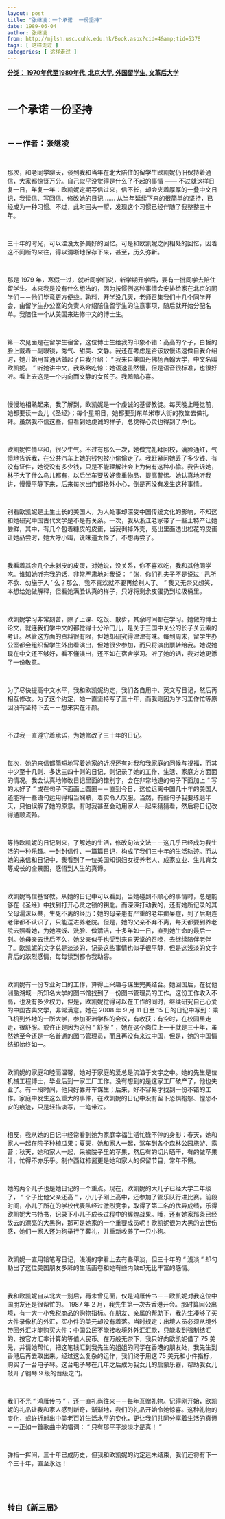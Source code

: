 ```yaml
---
layout: post
title: "张继凌：一个承诺  一份坚持"
date: 1989-06-04
author: 张继凌
from: http://mjlsh.usc.cuhk.edu.hk/Book.aspx?cid=4&amp;tid=5378
tags: [ 这样走过 ]
categories: [ 这样走过 ]
---
```


<div style="margin: 15px 10px 10px 0px;">
<div>
<span id="ctl00_ContentPlaceHolder1_chapter1_SubjectLabel" style="font-weight:bold;text-decoration:underline;">
   分类： 1970年代至1980年代, 北京大学, 外国留学生, 文革后大学
  </span>
</div>
<p class="p1">
<b>
<font size="5">
<span class="s1">
</span>
<br/>
</font>
</b>
</p>
<p class="p2">
<b>
<font size="5">
<span class="s1" style="">
     一个承诺
    </span>
<span class="s2" style="">
<span class="Apple-converted-space">
</span>
</span>
<span class="s1" style="">
     一份坚持
    </span>
</font>
</b>
</p>
<p class="p1">
<b>
<font size="4">
<span class="s1">
</span>
<br/>
</font>
</b>
</p>
<p class="p2">
<span class="s1">
<b>
<font size="4">
     －－作者：张继凌
    </font>
</b>
</span>
</p>
<p class="p1">
<span class="s1">
</span>
<br/>
</p>
<p class="p2">
<span class="s1">
   那次，和老同学聊天，谈到我和当年在北大陪住的留学生欧凯妮仍旧保持着通信，大家都惊讶万分。自己似乎没觉得是什么了不起的事情
  </span>
<span class="s2">
   ——
  </span>
<span class="s1">
   不过就这样日复一日，年复一年：欧凯妮定期写信过来，信不长，却会夹着厚厚的一叠中文日记，我读信、写回信、修改她的日记
  </span>
<span class="s2">
   ……
  </span>
<span class="s1">
   从当年延续下来的很简单的坚持，已经成为一种习惯。不过，此时回头一望，发现这个习惯已经伴随了我整整三十年。
  </span>
</p>
<p class="p1">
<span class="s1">
</span>
<br/>
</p>
<p class="p2">
<span class="s1">
   三十年的时光，可以湮没太多美好的回忆。可是和欧凯妮之间相处的回忆，因着这不间断的来往，得以清晰地保存下来，甚至，历久弥新。
  </span>
</p>
<p class="p1">
<span class="s1">
</span>
<br/>
</p>
<p class="p2">
<span class="s1">
   那是
  </span>
<span class="s2">
   1979
  </span>
<span class="s1">
   年，寒假一过，就听同学们说，新学期开学后，要有一批同学去陪住留学生。本来我是没有什么想法的，因为按惯例这种事情会安排给家在北京的同学们－－他们毕竟更方便些。孰料，开学没几天，老师召集我们十几个同学开会，由留学生办公室的负责人介绍陪住留学生的注意事项，随后就开始分配名单。我陪住一个从美国来进修中文的博士生。
  </span>
</p>
<p class="p1">
<span class="s1">
</span>
<br/>
</p>
<p class="p2">
<span class="s1">
   第一次见面是在留学生宿舍，这位博士生给我的印象不错：高高的个子，白皙的脸上戴着一副眼镜，秀气、甜美、文静。我还在考虑是否该放慢语速做自我介绍时，她开始用普通话做起了自我介绍：
  </span>
<span class="s2">
   “
  </span>
<span class="s1">
   我来自美国丹佛杨百翰大学，中文名叫欧凯妮。
  </span>
<span class="s2">
   ”
  </span>
<span class="s1">
   听她讲中文，我略略吃惊：她语速虽然慢，但是语音很标准，也很好听。看上去这是一个内向而文静的女孩子。我暗暗心喜。
  </span>
</p>
<p class="p1">
<span class="s1">
</span>
<br/>
</p>
<p class="p2">
<span class="s1">
   慢慢地相熟起来，我了解到，欧凯妮是一个虔诚的基督教徒。每天晚上睡觉前，她都要读一会儿《圣经》；每个星期日，她都要到东单米市大街的教堂去做礼拜。虽然我不信这些，但看到她虔诚的样子，总觉得心灵也得到了净化。
  </span>
</p>
<p class="p1">
<span class="s1">
</span>
<br/>
</p>
<p class="p2">
<span class="s1">
   欧凯妮性情平和，很少生气。不过有那么一次，她做完礼拜回校，满脸通红，气愤地告诉我，在公共汽车上她的钱包被小偷偷走了。我赶紧问她丢了多少钱、有没有证件，她说没有多少钱，只是不能理解社会上为何有这种小偷。我告诉她，林子大了什么鸟儿都有，以后坐车要放好贵重物品、提高警惕。她认真地听我讲，慢慢平静下来，后来每次出门都格外小心，倒是再没有发生这种事情。
  </span>
</p>
<p class="p1">
<span class="s1">
</span>
<br/>
</p>
<p class="p2">
<span class="s1">
   别看欧凯妮是土生土长的美国人，为人处事却深受中国传统文化的影响，不知这和她研究中国古代文学是不是有关系。一次，我从浙江老家带了一些土特产让她尝鲜，其中，有几个包着糠皮的皮蛋，当我剥掉外壳，亮出里面透出松花的皮蛋让她品尝时，她大呼小叫，说味道太怪了，不想再尝了。
  </span>
</p>
<p class="p1">
<span class="s1">
</span>
<br/>
</p>
<p class="p2">
<span class="s1">
   我看着其余几个未剥皮的皮蛋，对她说，没关系，你不喜欢吃，我和其他同学吃。谁知她听完我的话，非常严肃地对我说：
  </span>
<span class="s2">
   “
  </span>
<span class="s1">
   张，你们孔夫子不是说过
  </span>
<span class="s2">
   ‘
  </span>
<span class="s1">
   己所不欲、勿施于人
  </span>
<span class="s2">
   ’
  </span>
<span class="s1">
   么？那么，我不喜欢就不要再给别人了。
  </span>
<span class="s2">
   ”
  </span>
<span class="s1">
   我又无奈又想笑，本想给她做解释，但看她满脸认真的样子，只好将剩余皮蛋扔到垃圾桶里。
  </span>
</p>
<p class="p1">
<span class="s1">
</span>
<br/>
</p>
<p class="p2">
<span class="s1">
   欧凯妮学习非常刻苦，除了上课、吃饭、散步，其余时间都在学习。她做的博士论文，就连我们学中文的都觉得十分冷门儿，是关于三国中关公的长子关云索的考证。尽管这方面的资料很有限，但她却研究得津津有味。每到周末，留学生办公室都会组织留学生外出看演出，但她很少参加，而只将演出票转给我。她说她现在中文还不够好，看不懂演出，还不如在宿舍学习。听了她的话，我对她更添了一份敬意。
  </span>
</p>
<p class="p1">
<span class="s1">
</span>
<br/>
</p>
<p class="p2">
<span class="s1">
   为了尽快提高中文水平，我和欧凯妮约定，我们各自用中、英文写日记，然后再相互修改。为了这个约定，她一直坚持写了三十年，而我则因为学习工作忙等原因没有坚持下去－－想来实在汗颜。
  </span>
</p>
<p class="p1">
<span class="s1">
</span>
<br/>
</p>
<p class="p2">
<span class="s1">
   不过我一直遵守着承诺，为她修改了三十年的日记。
  </span>
</p>
<p class="p1">
<span class="s1">
</span>
<br/>
</p>
<p class="p2">
<span class="s1">
   每次，她的来信都简短地写着她家的近况还有对我和我家庭的问候与祝福，而其中少至十几则、多达三四十则的日记，则记录了她的工作、生活、家庭方方面面的情况。我会认真地修改日记里面的错别字，会在非常地道的句子下面加上
  </span>
<span class="s2">
   “
  </span>
<span class="s1">
   写的太好了
  </span>
<span class="s2">
   ”
  </span>
<span class="s1">
   或在句子下面画上圆圈－－直到今日，这位远离中国几十年的美国人还能将一些语句运用得相当娴熟，着实令人叹服。当然，有些句子我要琢磨半天，只怕误解了她的原意。有时我甚至会动用家人一起来猜猜看，然后将日记改得通顺流畅。
  </span>
</p>
<p class="p1">
<span class="s1">
</span>
<br/>
</p>
<p class="p2">
<span class="s1">
   等待欧凯妮的日记到来，了解她的生活，修改句法文法－－这几乎已经成为我生活的一种乐趣。一封封信件、一篇篇日记，构成了我们三十年的生活轨迹。而从她的来信和日记中，我看到了一位美国知识妇女抚养老人、成家立业、生儿育女等成长的全景图，感悟到人生的真谛。
  </span>
</p>
<p class="p1">
<span class="s1">
</span>
<br/>
</p>
<p class="p2">
<span class="s1">
   欧凯妮笃信基督教。从她的日记中可以看到，当她碰到不顺心的事情时，总是能够在《圣经》中找到打开心灵之锁的钥匙。而深深打动我的，还有她所记录的其父母濡沫以共，生死不离的经历：她的母亲患有严重的老年痴呆症，到了后期连老伴都不认识了，只能送进养老院。但是，她的父亲不弃不离，每天都要到养老院去照看她，为她喂饭、洗脸、做清洁，十多年如一日，直到她生命的最后一刻。她母亲去世后不久，她父亲似乎也受到来自天堂的召唤，去继续陪伴老伴了。欧凯妮的文字总是淡淡的，记录这些事情也似乎很平静，但是这浅淡的文字背后的浓烈感情，每每读到都令我动容。
  </span>
</p>
<p class="p1">
<span class="s1">
</span>
<br/>
</p>
<p class="p2">
<span class="s1">
   欧凯妮有一份专业对口的工作，算得上兴趣与谋生完美结合。她回国后，在犹他洲盐湖城一所知名大学的图书馆找到了一份图书管理员的工作。这份工作收入不高，也没有多少权力，但是，欧凯妮觉得可以在工作的同时，继续研究自己心爱的中国古典文学，非常满意。她在
  </span>
<span class="s2">
   2008
  </span>
<span class="s1">
   年
  </span>
<span class="s2">
   9
  </span>
<span class="s1">
   月
  </span>
<span class="s2">
   11
  </span>
<span class="s1">
   日至
  </span>
<span class="s2">
   15
  </span>
<span class="s1">
   日的日记中写到：乘飞机到外地的一所大学，参加亚洲学科的会议，有收获；有空时，在校园里走走，很舒服。或许正是因为这份
  </span>
<span class="s2">
   “
  </span>
<span class="s1">
   舒服
  </span>
<span class="s2">
   ”
  </span>
<span class="s1">
   ，她在这个岗位上一干就是三十年，虽然她至今还是一名普通的图书管理员，而且再没有来过中国，但是，她的中国情结却始终如一。
  </span>
</p>
<p class="p1">
<span class="s1">
</span>
<br/>
</p>
<p class="p2">
<span class="s1">
   欧凯妮的家庭和睦而温馨，她对于家庭的爱总是流溢于文字之中。她的先生是位机械工程博士，毕业后到一家工厂工作。没有想到的是这家工厂破产了，他也失业了。有一段时间，他只好靠开车谋生；后来，好不容易才找到一份不错的工作。家庭中发生这么重大的事件，在欧凯妮的日记中没有留下恐惧抱怨、惶恐不安的痕迹，只是轻描淡写，一笔带过。
  </span>
</p>
<p class="p1">
<span class="s1">
</span>
<br/>
</p>
<p class="p2">
<span class="s1">
   相反，我从她的日记中经常看到她为家庭幸福生活忙碌不停的身影：春天，她和家人一起在院子种植瓜果：夏天，她和家人一起，驾车到各个森林公园旅游、露营；秋天，她和家人一起，采摘院子里的苹果，然后有的切片晒干，有的做苹果汁，忙得不亦乐乎。制作西红柿酱更是她和家人的保留节目，常年不懈。
  </span>
</p>
<p class="p1">
<span class="s1">
</span>
<br/>
</p>
<p class="p2">
<span class="s1">
   她的两个儿子也是她日记的一个重点。现在，欧凯妮的大儿子已经大学二年级了，
  </span>
<span class="s2">
   “
  </span>
<span class="s1">
   个子比他父亲还高
  </span>
<span class="s2">
   ”
  </span>
<span class="s1">
   ，小儿子刚上高中，还参加了管乐队行进比赛。前段时间，小儿子所在的学校代表队经过激烈竞争，取得了第二名的优异成绩，乐得欧凯妮大书特书，记录下小儿子成长过程中的辉煌战果。哦，还有她家那条已经故去的漂亮的大黑狗，那可是她家的一个重要成员呢！欧凯妮很为大黑的去世伤感，她们一家人还为狗举行了葬礼，并重新收养了一只小狗。
  </span>
</p>
<p class="p1">
<span class="s1">
</span>
<br/>
</p>
<p class="p2">
<span class="s1">
   欧凯妮一直用铅笔写日记，浅浅的字看上去有些平淡，但三十年的
  </span>
<span class="s2">
   “
  </span>
<span class="s1">
   浅淡
  </span>
<span class="s2">
   ”
  </span>
<span class="s1">
   却勾勒出了这位美国朋友多彩的生活画卷和她有些内敛却无比丰富的感情。
  </span>
</p>
<p class="p1">
<span class="s1">
</span>
<br/>
</p>
<p class="p2">
<span class="s1">
   我和欧凯妮自从北大一别后，再未曾见面，仅是鸿雁传书－－欧凯妮对我这位中国朋友还是很帮忙的。
  </span>
<span class="s2">
   1987
  </span>
<span class="s1">
   年
  </span>
<span class="s2">
   2
  </span>
<span class="s1">
   月，我先生第一次去香港开会。那时算因公出境，有一大一小免税商品的购物指标。在朋友、亲属的帮助下，我先生凑够了买大件录像机的外汇，买小件的美元却没有着落。当时规定：出境人员必须从境外带回外汇才能购买大件；中国公民不能接收境外外汇汇款，只能收到强制结汇的、按官方汇率计算的等值人民币。在万般无奈下，我只好向欧凯妮借了
  </span>
<span class="s2">
   75
  </span>
<span class="s1">
   美元，并请她帮忙，把这笔钱汇到我先生的姐姐的同学在香港的朋友处，我先生到香港后再去取出来。经过这么复杂的运作，我们终于用这
  </span>
<span class="s2">
   75
  </span>
<span class="s1">
   美元和小件指标，购买了一台电子琴。这台电子琴在几年之后成为我女儿的启蒙乐器，帮助我女儿敲开了钢琴
  </span>
<span class="s2">
   9
  </span>
<span class="s1">
   级的晋级之门。
  </span>
</p>
<p class="p1">
<span class="s1">
</span>
<br/>
</p>
<p class="p2">
<span class="s1">
   我们不光
  </span>
<span class="s2">
   “
  </span>
<span class="s1">
   鸿雁传书
  </span>
<span class="s2">
   ”
  </span>
<span class="s1">
   ，还一直礼尚往来－－每年互赠礼物。记得刚开始，欧凯妮的礼品让我和家人感到新奇，渐渐地，我们的礼品开始令她惊喜。这种礼物的变化，或许折射出中美老百姓生活水平的变化，更让我们共同分享着生活的真谛－－正如一首歌曲中的唱词：
  </span>
<span class="s2">
   “
  </span>
<span class="s1">
   只有那平平淡淡才是真！
  </span>
<span class="s2">
   ”
  </span>
</p>
<p class="p1">
<span class="s1">
</span>
<br/>
</p>
<p class="p2">
<span class="s1">
   弹指一挥间，三十年已成历史，但我和欧凯妮的约定远未结束，我们还将有下一个三十年，直至永远！
  </span>
</p>
<p class="p1">
<span class="s1">
</span>
<br/>
</p>
<p class="p1">
<b>
<font size="4">
<span class="s1">
</span>
<br/>
</font>
</b>
</p>
<p class="p2">
<span class="s1">
<b>
<font size="4">
     转自《新三届》
    </font>
</b>
</span>
</p>
</div>
